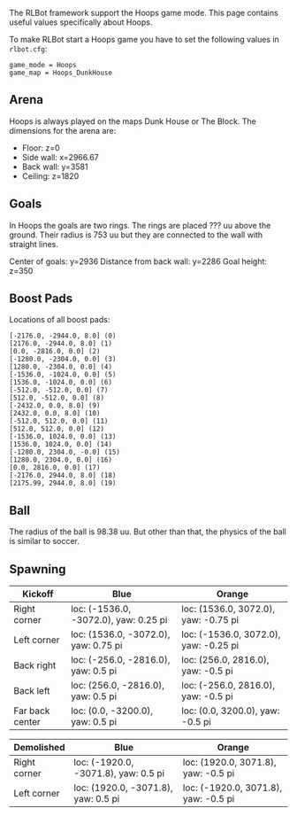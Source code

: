 The RLBot framework support the Hoops game mode. This page contains useful values specifically about Hoops.

To make RLBot start a Hoops game you have to set the following values in `rlbot.cfg`:

```
game_mode = Hoops
game_map = Hoops_DunkHouse
```

## Arena

Hoops is always played on the maps Dunk House or The Block. The dimensions for the arena are:

- Floor: z=0
- Side wall: x=2966.67
- Back wall: y=3581
- Ceiling: z=1820

## Goals

In Hoops the goals are two rings. The rings are placed ??? uu above the ground. Their radius is 753 uu but they are connected to the wall with straight lines.

Center of goals: y=2936
Distance from back wall: y=2286
Goal height: z=350

## Boost Pads

Locations of all boost pads:

```
[-2176.0, -2944.0, 8.0] (0)
[2176.0, -2944.0, 8.0] (1)
[0.0, -2816.0, 0.0] (2)
[-1280.0, -2304.0, 0.0] (3)
[1280.0, -2304.0, 0.0] (4)
[-1536.0, -1024.0, 0.0] (5)
[1536.0, -1024.0, 0.0] (6)
[-512.0, -512.0, 0.0] (7)
[512.0, -512.0, 0.0] (8)
[-2432.0, 0.0, 8.0] (9)
[2432.0, 0.0, 8.0] (10)
[-512.0, 512.0, 0.0] (11)
[512.0, 512.0, 0.0] (12)
[-1536.0, 1024.0, 0.0] (13)
[1536.0, 1024.0, 0.0] (14)
[-1280.0, 2304.0, -0.0] (15)
[1280.0, 2304.0, 0.0] (16)
[0.0, 2816.0, 0.0] (17)
[-2176.0, 2944.0, 8.0] (18)
[2175.99, 2944.0, 8.0] (19)
```

## Ball

The radius of the ball is 98.38 uu. But other than that, the physics of the ball is similar to soccer.

## Spawning

| Kickoff         | Blue                                   | Orange                                |
|-----------------|----------------------------------------|---------------------------------------|
| Right corner    | loc: (-1536.0, -3072.0), yaw: 0.25 pi  | loc: (1536.0, 3072.0), yaw: -0.75 pi  |
| Left corner     | loc: (1536.0, -3072.0), yaw: 0.75 pi   | loc: (-1536.0, 3072.0), yaw: -0.25 pi |
| Back right      | loc: (-256.0, -2816.0), yaw: 0.5 pi    | loc: (256.0, 2816.0), yaw: -0.5 pi    |
| Back left       | loc: (256.0, -2816.0), yaw: 0.5 pi     | loc: (-256.0, 2816.0), yaw: -0.5 pi   |
| Far back center | loc: (0.0, -3200.0), yaw: 0.5 pi       | loc: (0.0, 3200.0), yaw: -0.5 pi      |

| Demolished      | Blue                                   | Orange                                |
|-----------------|----------------------------------------|---------------------------------------|
| Right corner    | loc: (-1920.0, -3071.8), yaw: 0.5 pi   | loc: (1920.0, 3071.8), yaw: -0.5 pi   |
| Left corner     | loc: (1920.0, -3071.8), yaw: 0.5 pi    | loc: (-1920.0, 3071.8), yaw: -0.5 pi  |

